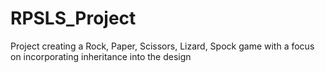 # RPSLS_Project
Project creating a Rock, Paper, Scissors, Lizard, Spock game with a focus on incorporating inheritance into the design
